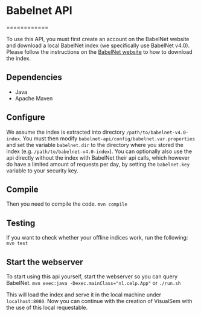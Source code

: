 # Babelnet API
============

To use this API, you must first create an account on the BabelNet website and download a local BabelNet index (we specifically use BabelNet v4.0). Please follow the instructions on the [BabelNet website](https://babelnet.org/download) to how to download the index.

## Dependencies
- Java 
- Apache Maven

## Configure 

We assume the index is extracted into directory `/path/to/babelnet-v4.0-index`. You must then modify `babelnet-api/config/babelnet.var.properties` and set the variable `babelnet.dir` to the directory where you stored the index (e.g. `/path/to/babelnet-v4.0-index`). You can optionally also use the api directly without the index with BabelNet their api calls, which however do have a limited amount of requests per day, by setting the `babelnet.key` variable to your security key.  

## Compile 
Then you need to compile the code. 
`mvn compile`

## Testing 
If you want to check whether your offline indices work, run the following:
`mvn test`

## Start the webserver 
To start using this api yourself, start the webserver so you can query BabelNet. 
`mvn exec:java -Dexec.mainClass="nl.celp.App"` or `./run.sh`


This will load the index and serve it in the local machine under `localhost:8080`. Now you can continue with the creation of VisualSem with the use of this local requestable. 

